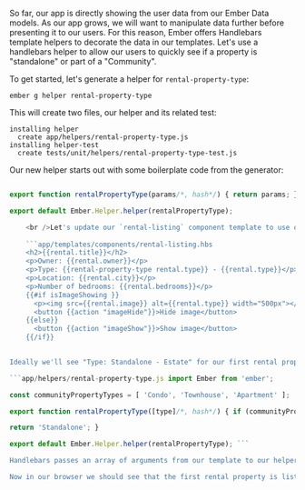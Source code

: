So far, our app is directly showing the user data from our Ember Data models. As our app grows, we will want to manipulate data further before presenting it to our users. For this reason, Ember offers Handlebars template helpers to decorate the data in our templates. Let's use a handlebars helper to allow our users to quickly see if a property is "standalone" or part of a "Community".

To get started, let's generate a helper for `rental-property-type`:

```shell
ember g helper rental-property-type
```

This will create two files, our helper and its related test:

```shell
installing helper
  create app/helpers/rental-property-type.js
installing helper-test
  create tests/unit/helpers/rental-property-type-test.js
```

Our new helper starts out with some boilerplate code from the generator:

```app/helpers/rental-property-type.js import Ember from 'ember';

export function rentalPropertyType(params/*, hash*/) { return params; }

export default Ember.Helper.helper(rentalPropertyType);

    <br />Let's update our `rental-listing` component template to use our new helper and pass in `rental.type`:
    
    ```app/templates/components/rental-listing.hbs
    <h2>{{rental.title}}</h2>
    <p>Owner: {{rental.owner}}</p>
    <p>Type: {{rental-property-type rental.type}} - {{rental.type}}</p>
    <p>Location: {{rental.city}}</p>
    <p>Number of bedrooms: {{rental.bedrooms}}</p>
    {{#if isImageShowing }}
      <p><img src={{rental.image}} alt={{rental.type}} width="500px"></p>
      <button {{action "imageHide"}}>Hide image</button>
    {{else}}
      <button {{action "imageShow"}}>Show image</button>
    {{/if}}
    

Ideally we'll see "Type: Standalone - Estate" for our first rental property. Instead, our default template helper is returning back our `rental.type` values. Let's update our helper to look if a property exists in an array of `communityPropertyTypes`, if so, we'll return either `'Community'` or `'Standalone'`:

```app/helpers/rental-property-type.js import Ember from 'ember';

const communityPropertyTypes = [ 'Condo', 'Townhouse', 'Apartment' ];

export function rentalPropertyType([type]/*, hash*/) { if (communityPropertyTypes.contains(type)) { return 'Community'; }

return 'Standalone'; }

export default Ember.Helper.helper(rentalPropertyType); ```

Handlebars passes an array of arguments from our template to our helper. We are using ES2015 destructuring to get the first item in the array and name it `type`. Then we can check to see if `type` exists in our `communityPropertyTypes` array.

Now in our browser we should see that the first rental property is listed as "Standalone", while the other two are listed as "Community".